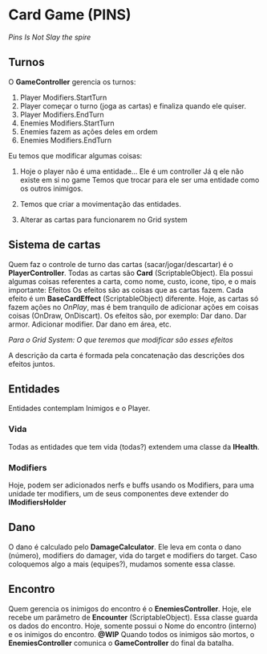 # Card Game (PINS)
_Pins Is Not Slay the spire_

## Turnos
O **GameController** gerencia os turnos:
1. Player Modifiers.StartTurn
2. Player começar o turno (joga as cartas) e finaliza quando ele quiser.
3. Player Modifiers.EndTurn
4. Enemies Modifiers.StartTurn
5. Enemies fazem as ações deles em ordem
6. Enemies Modifiers.EndTurn

Eu temos que modificar algumas coisas:

1. Hoje o player não é uma entidade... Ele é um controller
Já q ele não existe em si no game
Temos que trocar para ele ser uma entidade como os outros inimigos.

2. Temos que criar a movimentação das entidades.

3. Alterar as cartas para funcionarem no Grid system

## Sistema de cartas

Quem faz o controle de turno das cartas (sacar/jogar/descartar) é o **PlayerController**.
Todas as cartas são **Card** (ScriptableObject).
Ela possui algumas coisas referentes a carta, como nome, custo, icone, tipo, e o mais importante: Efeitos
Os efeitos são as coisas que as cartas fazem.
Cada efeito é um **BaseCardEffect** (ScriptableObject) diferente. Hoje, as cartas só fazem ações no *OnPlay*, mas é bem tranquilo de adicionar ações em coisas coisas (OnDraw, OnDiscart).
Os efeitos são, por exemplo: Dar dano. Dar armor. Adicionar modifier. Dar dano em área, etc.

_Para o Grid System: O que teremos que modificar são esses efeitos_

A descrição da carta é formada pela concatenação das descrições dos efeitos juntos.

## Entidades
Entidades contemplam Inimigos e o Player.

### Vida
Todas as entidades que tem vida (todas?) extendem uma classe da **IHealth**.

### Modifiers
Hoje, podem ser adicionados nerfs e buffs usando os Modifiers, para uma unidade ter modifiers, um de seus componentes deve extender do **IModifiersHolder**

## Dano
O dano é calculado pelo **DamageCalculator**. Ele leva em conta o dano (número), modifiers do damager, vida do target e modifiers do target.
Caso coloquemos algo a mais (equipes?), mudamos somente essa classe.
 
## Encontro
Quem gerencia os inimigos do encontro é o **EnemiesController**.
Hoje, ele recebe um parâmetro de **Encounter** (ScriptableObject). Essa classe guarda os dados do encontro. Hoje, somente possui o Nome do encontro (interno) e os inimigos do encontro.
**@WIP** Quando todos os inimigos são mortos, o **EnemiesController** comunica o **GameController** do final da batalha.

